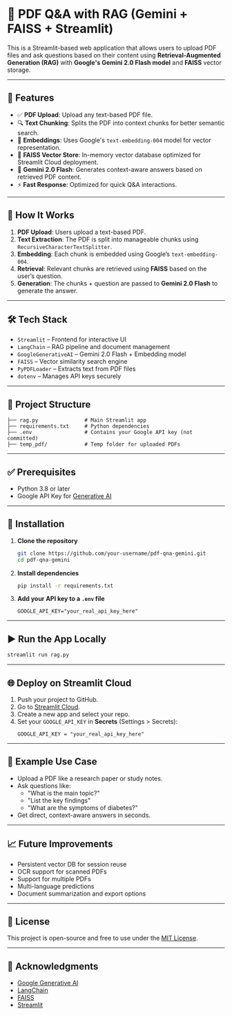# 📘 PDF Q&A with RAG (Gemini + FAISS + Streamlit)

This is a Streamlit-based web application that allows users to upload PDF files and ask questions based on their content using **Retrieval-Augmented Generation (RAG)** with **Google's Gemini 2.0 Flash model** and **FAISS** vector storage.

---

## 🚀 Features

- ✅ **PDF Upload**: Upload any text-based PDF file.
- 🔍 **Text Chunking**: Splits the PDF into context chunks for better semantic search.
- 🧠 **Embeddings**: Uses Google's `text-embedding-004` model for vector representation.
- 🔎 **FAISS Vector Store**: In-memory vector database optimized for Streamlit Cloud deployment.
- 💬 **Gemini 2.0 Flash**: Generates context-aware answers based on retrieved PDF content.
- ⚡ **Fast Response**: Optimized for quick Q&A interactions.

---

## 🧠 How It Works

1. **PDF Upload**: Users upload a text-based PDF.
2. **Text Extraction**: The PDF is split into manageable chunks using `RecursiveCharacterTextSplitter`.
3. **Embedding**: Each chunk is embedded using Google’s `text-embedding-004`.
4. **Retrieval**: Relevant chunks are retrieved using **FAISS** based on the user’s question.
5. **Generation**: The chunks + question are passed to **Gemini 2.0 Flash** to generate the answer.

---

## 🛠️ Tech Stack

- `Streamlit` – Frontend for interactive UI
- `LangChain` – RAG pipeline and document management
- `GoogleGenerativeAI` – Gemini 2.0 Flash + Embedding model
- `FAISS` – Vector similarity search engine
- `PyPDFLoader` – Extracts text from PDF files
- `dotenv` – Manages API keys securely

---

## 📂 Project Structure

```
├── rag.py               # Main Streamlit app
├── requirements.txt     # Python dependencies
├── .env                 # Contains your Google API key (not committed)
├── temp_pdf/            # Temp folder for uploaded PDFs
```

---

## ✅ Prerequisites

- Python 3.8 or later
- Google API Key for [Generative AI](https://aistudio.google.com/app/apikey)

---

## 🔧 Installation

1. **Clone the repository**
   ```bash
   git clone https://github.com/your-username/pdf-qna-gemini.git
   cd pdf-qna-gemini
   ```

2. **Install dependencies**
   ```bash
   pip install -r requirements.txt
   ```

3. **Add your API key to a `.env` file**
   ```
   GOOGLE_API_KEY="your_real_api_key_here"
   ```

---

## ▶️ Run the App Locally

```bash
streamlit run rag.py
```

---

## 🌐 Deploy on Streamlit Cloud

1. Push your project to GitHub.
2. Go to [Streamlit Cloud](https://streamlit.io/cloud).
3. Create a new app and select your repo.
4. Set your `GOOGLE_API_KEY` in **Secrets** (Settings > Secrets):
   ```
   GOOGLE_API_KEY = "your_real_api_key_here"
   ```

---

## 🧪 Example Use Case

- Upload a PDF like a research paper or study notes.
- Ask questions like:
  - "What is the main topic?"
  - "List the key findings"
  - "What are the symptoms of diabetes?"
- Get direct, context-aware answers in seconds.

---

## 📈 Future Improvements

- Persistent vector DB for session reuse
- OCR support for scanned PDFs
- Support for multiple PDFs
- Multi-language predictions
- Document summarization and export options

---

## 📄 License

This project is open-source and free to use under the [MIT License](LICENSE).

---

## 🤝 Acknowledgments

- [Google Generative AI](https://aistudio.google.com/)
- [LangChain](https://www.langchain.com/)
- [FAISS](https://github.com/facebookresearch/faiss)
- [Streamlit](https://streamlit.io/)
